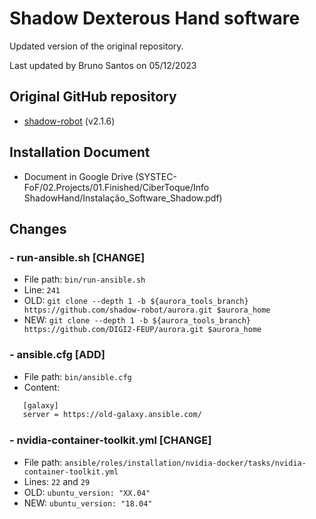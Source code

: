# Shadow Dexterous Hand software

Updated version of the original repository.

Last updated by Bruno Santos on 05/12/2023

## Original GitHub repository

 - [shadow-robot](https://github.com/shadow-robot/aurora) (v2.1.6)

## Installation Document

 - Document in Google Drive (SYSTEC-FoF/02.Projects/01.Finished/CiberToque/Info ShadowHand/Instalação_Software_Shadow.pdf)

## Changes

### - run-ansible.sh [CHANGE]

 - File path: `bin/run-ansible.sh`
 - Line: `241`
 - OLD: `git clone --depth 1 -b ${aurora_tools_branch} https://github.com/shadow-robot/aurora.git $aurora_home`
 - NEW: `git clone --depth 1 -b ${aurora_tools_branch} https://github.com/DIGI2-FEUP/aurora.git $aurora_home`

### - ansible.cfg [ADD]
 - File path: `bin/ansible.cfg`
 - Content:
```bash
   [galaxy]  
   server = https://old-galaxy.ansible.com/
```

### - nvidia-container-toolkit.yml [CHANGE]

 - File path: `ansible/roles/installation/nvidia-docker/tasks/nvidia-container-toolkit.yml`
 - Lines: `22` and `29`
 - OLD: `ubuntu_version: "XX.04"`
 - NEW: `ubuntu_version: "18.04"`
